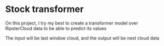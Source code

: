 # Stock transformer

On this project, I try my best to create a transformer model over RipsterCloud data to be able to predict its values

The input will be last window cloud, and the output will be next cloud data